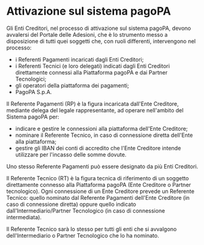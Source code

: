 Attivazione sul sistema pagoPA
==============================

Gli Enti Creditori, nel processo di attivazione sul sistema pagoPA, devono avvalersi del Portale delle Adesioni, che è lo strumento messo a disposizione di tutti quei soggetti che, con ruoli differenti, intervengono nel processo:

* i Referenti Pagamenti incaricati dagli Enti Creditori;
* i Referenti Tecnici (e loro delegati) indicati dagli Enti Creditori direttamente connessi alla Piattaforma pagoPA e dai Partner Tecnologici;
* gli operatori della piattaforma dei pagamenti;
* PagoPA S.p.A.

Il Referente Pagamenti (RP) è la figura incaricata dall'Ente Creditore, mediante delega del legale rappresentante, ad operare nell'ambito del Sistema pagoPA per:

* indicare e gestire le connessioni alla piattaforma dell'Ente Creditore; 
* nominare il Referente Tecnico, in caso di connessione diretta dell'Ente alla piattaforma;
* gestire gli IBAN dei conti di accredito che l'Ente Creditore intende utilizzare per l'incasso delle somme dovute. 

Uno stesso Referente Pagamenti può essere designato da più Enti Creditori.

Il Referente Tecnico (RT) è la figura tecnica di riferimento di un soggetto direttamente connesso alla Piattaforma pagoPA (Ente Creditore o Partner tecnologico). Ogni connessione di un Ente Creditore prevede un Referente Tecnico: quello nominato dal Referente Pagamenti dell'Ente Creditore (in caso di connessione diretta) oppure quello indicato dall'Intermediario/Partner Tecnologico (in caso di connessione intermediata). 

Il Referente Tecnico sarà lo stesso per tutti gli enti che si avvalgono dell'Intermediario o Partner Tecnologico che lo ha nominato.